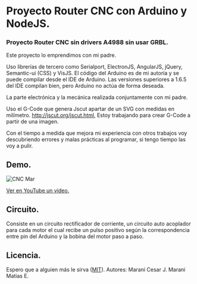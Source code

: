 # Proyecto Router CNC con Arduino y NodeJS.
### Proyecto Router CNC sin drivers A4988 sin usar GRBL.

Este proyecto lo emprendimos con mi padre.

Uso librerías de tercero como Serialport, ElectronJS, AngularJS, jQuery, Semantic-ui (CSS) y VisJS.
El código del Arduino es de mi autoría y se puede compilar desde el IDE de Arduino. Las versiones superiores a 1.6.5 del IDE compilan bien, pero Arduino no actúa de forma deseada.

La parte electrónica y la mecánica realizada conjuntamente con mi padre.

Uso el G-Code que genera Jscut apartar de un SVG  con medidas en milímetro. http://jscut.org/jscut.html, Estoy trabajando para crear G-Code a partir de una imagen.

Con el tiempo a medida que mejora mi experiencia con otros trabajos voy descubriendo errores y malas prácticas al programar, si tengo tiempo las voy a pulir.

## Demo.
![CNC Mar](https://github.com/MaraniMatias/router-cnc-nodejs-arduino/blob/dev/cnc-arduino-nodejs.jpg)

[Ver en YouTube un video.](https://www.youtube.com/watch?v=Bgw1x9V6J80)

## Circuito.
Consiste en un circuito rectificador de corriente, un circuito auto acoplador para cada motor el cual recibe un pulso positivo según la correspondencia entre pin del Arduino y la bobina del motor paso a paso.

## Licencia.
Espero que a alguien más le sirva ([MIT](http://opensource.org/licenses/mit-license.php)).
Autores:
Marani Cesar J.
Marani Matias E.
